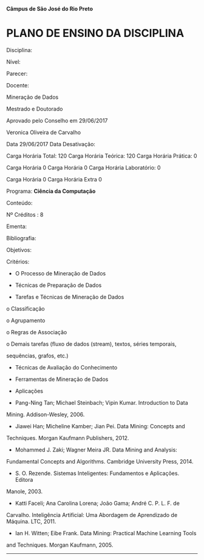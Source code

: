 **Câmpus de São José do Rio Preto**


# PLANO DE ENSINO DA DISCIPLINA


Disciplina:

Nível:

Parecer:

Docente:


Mineração de Dados

Mestrado e Doutorado

Aprovado pelo Conselho em 29/06/2017

Veronica Oliveira de Carvalho


Data 29/06/2017 Data Desativação:

Carga Horária Total: 120 Carga Horária Teórica: 120 Carga Horária Prática: 0


Carga Horária 0 Carga Horária 0 Carga Horária Laboratório: 0


Carga Horária 0 Carga Horária Extra 0

Programa: **Ciência da Computação**

Conteúdo:


Nº Créditos : 8


Ementa:

Bibliografia:

Objetivos:

Critérios:



-  O Processo de Mineração de Dados

-  Técnicas de Preparação de Dados

-  Tarefas e Técnicas de Mineração de Dados

o Classificação

o Agrupamento

o Regras de Associação

o Demais tarefas (fluxo de dados (stream), textos, séries temporais,

sequências, grafos, etc.)

-  Técnicas de Avaliação do Conhecimento

-  Ferramentas de Mineração de Dados

-  Aplicações

-  Pang-Ning Tan; Michael Steinbach; Vipin Kumar. Introduction to Data

Mining. Addison-Wesley, 2006.

-  Jiawei Han; Micheline Kamber; Jian Pei. Data Mining: Concepts and

Techniques. Morgan Kaufmann Publishers, 2012.

-  Mohammed J. Zaki; Wagner Meira JR. Data Mining and Analysis:

Fundamental Concepts and Algorithms. Cambridge University Press, 2014.

-  S. O. Rezende. Sistemas Inteligentes: Fundamentos e Aplicações. Editora

Manole, 2003.

-  Katti Faceli; Ana Carolina Lorena; João Gama; André C. P. L. F. de

Carvalho. Inteligência Artificial: Uma Abordagem de Aprendizado de Máquina. LTC,
2011.

-  Ian H. Witten; Eibe Frank. Data Mining: Practical Machine Learning Tools

and Techniques. Morgan Kaufmann, 2005.


-----

